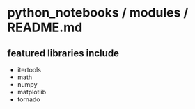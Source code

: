 # python_notebooks / modules / README.md
## featured libraries include

 - itertools
 - math
 - numpy
 - matplotlib
 - tornado
